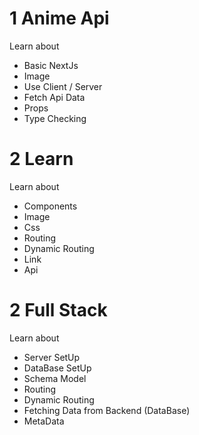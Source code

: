 # 1  Anime Api 
<p>Learn about 
<ul> 
  <li>Basic NextJs</li> 
  <li>Image</li> 
  <li>Use Client / Server </li> 
  <li>Fetch Api Data</li> 
  <li>Props</li> 
  <li>Type Checking</li> 
</ul>
</p>

# 2  Learn 
<p>Learn about 
<ul> 
  <li>Components</li> 
  <li>Image</li> 
  <li>Css</li> 
  <li>Routing</li> 
  <li>Dynamic Routing</li> 
  <li>Link</li> 
  <li>Api</li> 
</ul>
</p>

# 2  Full Stack 
<p>Learn about 
<ul> 
  <li>Server SetUp</li> 
  <li>DataBase SetUp</li> 
  <li>Schema Model</li> 
  <li>Routing</li> 
  <li>Dynamic Routing</li> 
  <li>Fetching Data from Backend (DataBase) </li> 
  <li>MetaData</li> 
</ul>
</p>
